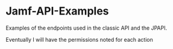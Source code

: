 # Jamf-API-Examples
Examples of the endpoints used in the classic API and the JPAPI. 

Eventually I will have the permissions noted for each action
